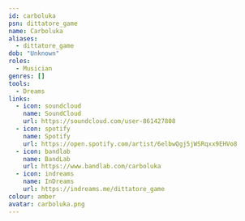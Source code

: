 ```yaml
---
id: carboluka
psn: dittatore_game
name: Carboluka
aliases:
  - dittatore_game
dob: "Unknown"
roles:
  - Musician
genres: []
tools:
  - Dreams
links:
  - icon: soundcloud
    name: SoundCloud
    url: https://soundcloud.com/user-861427808
  - icon: spotify
    name: Spotify
    url: https://open.spotify.com/artist/6elbwQgj5jWSRqxx9EHVo8
  - icon: bandlab
    name: BandLab
    url: https://www.bandlab.com/carboluka
  - icon: indreams
    name: InDreams
    url: https://indreams.me/dittatore_game
colour: amber
avatar: carboluka.png
---
```

